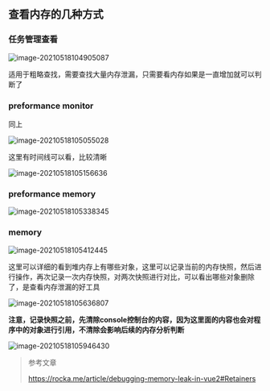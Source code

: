 ## 查看内存的几种方式

### 任务管理查看

![image-20210518104905087](https://i.loli.net/2021/05/18/QeL6YhtsyJ7poqr.png)

适用于粗略查找，需要查找大量内存泄漏，只需要看内存如果是一直增加就可以判断了

### preformance monitor

同上

![image-20210518105055028](https://i.loli.net/2021/05/18/QIp7snaxPeTRYHk.png)

这里有时间线可以看，比较清晰

![image-20210518105156636](https://i.loli.net/2021/05/18/xKTFZA6Y9qugCPk.png)

### preformance memory

![image-20210518105338345](https://i.loli.net/2021/05/18/PimQzseDRfg1w8Z.png)

### memory

![image-20210518105412445](https://i.loli.net/2021/05/18/ungYD9tbTwZW3h6.png)

这里可以详细的看到堆内存上有哪些对象，这里可以记录当前的内存快照，然后进行操作，再次记录一次内存快照，对两次快照进行对比，可以看出哪些对象删除了，是查看内存泄漏的好工具

![image-20210518105636807](https://i.loli.net/2021/05/18/vTUxdqiXb1mg6P8.png)

**注意，记录快照之前，先清除console控制台的内容，因为这里面的内容也会对程序中的对象进行引用，不清除会影响后续的内存分析判断**

![image-20210518105946430](https://i.loli.net/2021/05/18/2XSPZOkat8EcYCb.png)





> 参考文章
>
> https://rocka.me/article/debugging-memory-leak-in-vue2#Retainers